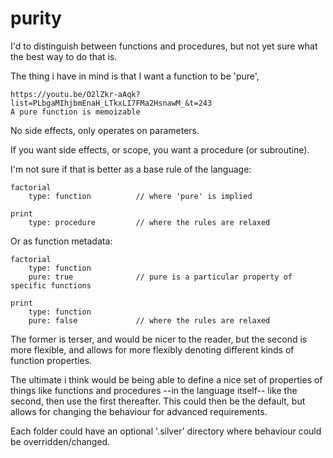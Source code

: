 purity
======


I'd to distinguish between functions and procedures, but not yet sure what the best way to do that is.



The thing i have in mind is that I want a function to be 'pure',

	https://youtu.be/O2lZkr-aAqk?list=PLbgaMIhjbmEnaH_LTkxLI7FMa2HsnawM_&t=243
	A pure function is memoizable



No side effects, only operates on parameters.

If you want side effects, or scope, you want a procedure (or subroutine).


I'm not sure if that is better as a base rule of the language:

	factorial
		type: function			// where 'pure' is implied

	print
		type: procedure			// where the rules are relaxed


Or as function metadata:

	factorial
		type: function
		pure: true				// pure is a particular property of specific functions

	print
		type: function
		pure: false				// where the rules are relaxed




The former is terser, and would be nicer to the reader, but the second is more flexible, and allows
for more flexibly denoting different kinds of function properties.


The ultimate i think would be being able to define a nice set of properties of things like functions and procedures
--in the language itself-- like the second, then use the first thereafter.
This could then be the default, but allows for changing the behaviour for advanced requirements.

Each folder could have an optional '.silver' directory where behaviour could be overridden/changed.
